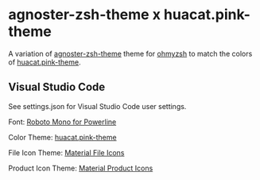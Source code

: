 # agnoster-zsh-theme x huacat.pink-theme

A variation of [agnoster-zsh-theme](https://github.com/agnoster/agnoster-zsh-theme) theme for [ohmyzsh](https://github.com/ohmyzsh/ohmyzsh) to match the colors of [huacat.pink-theme](https://github.com/huacat1017/huacat.pink-theme).

## Visual Studio Code

See settings.json for Visual Studio Code user settings.

Font: [Roboto Mono for Powerline](https://github.com/powerline/fonts)

Color Theme: [huacat.pink-theme](https://github.com/huacat1017/huacat.pink-theme)

File Icon Theme: [Material File Icons](https://marketplace.visualstudio.com/items?itemName=PKief.material-icon-theme)

Product Icon Theme: [Material Product Icons](https://marketplace.visualstudio.com/items?itemName=PKief.material-product-icons)